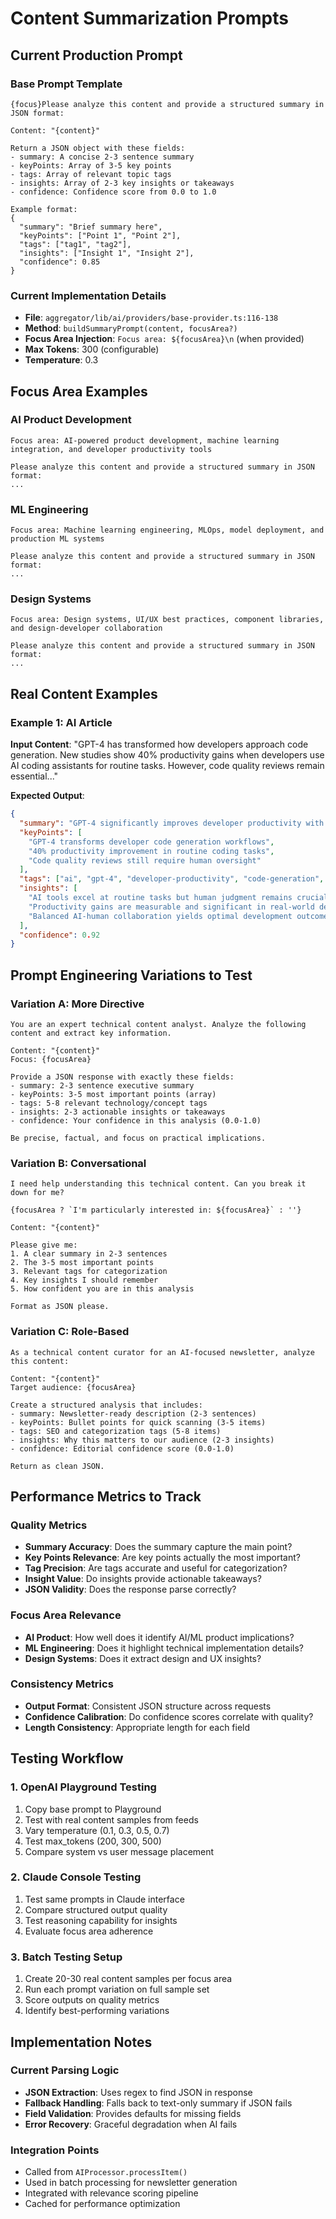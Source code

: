 # Content Summarization Prompts

## Current Production Prompt

### Base Prompt Template
```
{focus}Please analyze this content and provide a structured summary in JSON format:

Content: "{content}"

Return a JSON object with these fields:
- summary: A concise 2-3 sentence summary
- keyPoints: Array of 3-5 key points 
- tags: Array of relevant topic tags
- insights: Array of 2-3 key insights or takeaways
- confidence: Confidence score from 0.0 to 1.0

Example format:
{
  "summary": "Brief summary here",
  "keyPoints": ["Point 1", "Point 2"],
  "tags": ["tag1", "tag2"],
  "insights": ["Insight 1", "Insight 2"],
  "confidence": 0.85
}
```

### Current Implementation Details
- **File**: `aggregator/lib/ai/providers/base-provider.ts:116-138`
- **Method**: `buildSummaryPrompt(content, focusArea?)`
- **Focus Area Injection**: `Focus area: ${focusArea}\n` (when provided)
- **Max Tokens**: 300 (configurable)
- **Temperature**: 0.3

## Focus Area Examples

### AI Product Development
```
Focus area: AI-powered product development, machine learning integration, and developer productivity tools

Please analyze this content and provide a structured summary in JSON format:
...
```

### ML Engineering  
```
Focus area: Machine learning engineering, MLOps, model deployment, and production ML systems

Please analyze this content and provide a structured summary in JSON format:
...
```

### Design Systems
```
Focus area: Design systems, UI/UX best practices, component libraries, and design-developer collaboration

Please analyze this content and provide a structured summary in JSON format:
...
```

## Real Content Examples

### Example 1: AI Article
**Input Content**: "GPT-4 has transformed how developers approach code generation. New studies show 40% productivity gains when developers use AI coding assistants for routine tasks. However, code quality reviews remain essential..."

**Expected Output**:
```json
{
  "summary": "GPT-4 significantly improves developer productivity with 40% gains in routine tasks, though human code review remains critical for quality assurance.",
  "keyPoints": [
    "GPT-4 transforms developer code generation workflows",
    "40% productivity improvement in routine coding tasks",
    "Code quality reviews still require human oversight"
  ],
  "tags": ["ai", "gpt-4", "developer-productivity", "code-generation", "code-review"],
  "insights": [
    "AI tools excel at routine tasks but human judgment remains crucial for quality",
    "Productivity gains are measurable and significant in real-world development",
    "Balanced AI-human collaboration yields optimal development outcomes"
  ],
  "confidence": 0.92
}
```

## Prompt Engineering Variations to Test

### Variation A: More Directive
```
You are an expert technical content analyst. Analyze the following content and extract key information.

Content: "{content}"
Focus: {focusArea}

Provide a JSON response with exactly these fields:
- summary: 2-3 sentence executive summary
- keyPoints: 3-5 most important points (array)
- tags: 5-8 relevant technology/concept tags
- insights: 2-3 actionable insights or takeaways
- confidence: Your confidence in this analysis (0.0-1.0)

Be precise, factual, and focus on practical implications.
```

### Variation B: Conversational
```
I need help understanding this technical content. Can you break it down for me?

{focusArea ? `I'm particularly interested in: ${focusArea}` : ''}

Content: "{content}"

Please give me:
1. A clear summary in 2-3 sentences
2. The 3-5 most important points
3. Relevant tags for categorization  
4. Key insights I should remember
5. How confident you are in this analysis

Format as JSON please.
```

### Variation C: Role-Based
```
As a technical content curator for an AI-focused newsletter, analyze this content:

Content: "{content}"
Target audience: {focusArea}

Create a structured analysis that includes:
- summary: Newsletter-ready description (2-3 sentences)
- keyPoints: Bullet points for quick scanning (3-5 items)
- tags: SEO and categorization tags (5-8 items)
- insights: Why this matters to our audience (2-3 insights)
- confidence: Editorial confidence score (0.0-1.0)

Return as clean JSON.
```

## Performance Metrics to Track

### Quality Metrics
- **Summary Accuracy**: Does the summary capture the main point?
- **Key Points Relevance**: Are key points actually the most important?
- **Tag Precision**: Are tags accurate and useful for categorization?
- **Insight Value**: Do insights provide actionable takeaways?
- **JSON Validity**: Does the response parse correctly?

### Focus Area Relevance
- **AI Product**: How well does it identify AI/ML product implications?
- **ML Engineering**: Does it highlight technical implementation details?
- **Design Systems**: Does it extract design and UX insights?

### Consistency Metrics
- **Output Format**: Consistent JSON structure across requests
- **Confidence Calibration**: Do confidence scores correlate with quality?
- **Length Consistency**: Appropriate length for each field

## Testing Workflow

### 1. OpenAI Playground Testing
1. Copy base prompt to Playground
2. Test with real content samples from feeds
3. Vary temperature (0.1, 0.3, 0.5, 0.7)
4. Test max_tokens (200, 300, 500)
5. Compare system vs user message placement

### 2. Claude Console Testing
1. Test same prompts in Claude interface
2. Compare structured output quality
3. Test reasoning capability for insights
4. Evaluate focus area adherence

### 3. Batch Testing Setup
1. Create 20-30 real content samples per focus area
2. Run each prompt variation on full sample set
3. Score outputs on quality metrics
4. Identify best-performing variations

## Implementation Notes

### Current Parsing Logic
- **JSON Extraction**: Uses regex to find JSON in response
- **Fallback Handling**: Falls back to text-only summary if JSON fails
- **Field Validation**: Provides defaults for missing fields
- **Error Recovery**: Graceful degradation when AI fails

### Integration Points
- Called from `AIProcessor.processItem()`
- Used in batch processing for newsletter generation
- Integrated with relevance scoring pipeline
- Cached for performance optimization